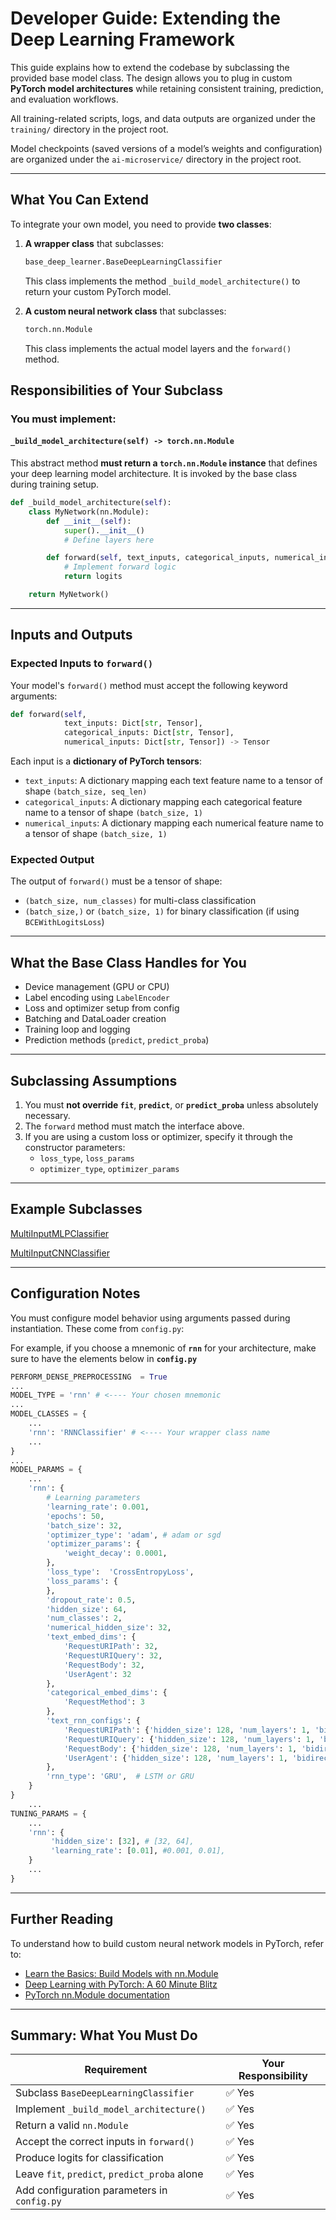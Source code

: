 # Developer Guide: Extending the Deep Learning Framework

This guide explains how to extend the codebase by subclassing the provided base model class. The design allows you to plug in custom **PyTorch model architectures** while retaining consistent training, prediction, and evaluation workflows.

All training-related scripts, logs, and data outputs are organized under the `training/` directory in the project root.

Model checkpoints (saved versions of a model’s weights and configuration) are organized under the `ai-microservice/` directory in the project root. 

---

## What You Can Extend

To integrate your own model, you need to provide **two classes**:

1. **A wrapper class** that subclasses:

   ```python
   base_deep_learner.BaseDeepLearningClassifier
   ```

   This class implements the method `_build_model_architecture()` to return your custom PyTorch model.

2. **A custom neural network class** that subclasses:

   ```python
   torch.nn.Module
   ```

   This class implements the actual model layers and the `forward()` method.

## Responsibilities of Your Subclass

### You **must implement**:

#### `_build_model_architecture(self) -> torch.nn.Module`

This abstract method **must return a `torch.nn.Module` instance** that defines your deep learning model architecture. It is invoked by the base class during training setup.

```python
def _build_model_architecture(self):
    class MyNetwork(nn.Module):
        def __init__(self):
            super().__init__()
            # Define layers here

        def forward(self, text_inputs, categorical_inputs, numerical_inputs):
            # Implement forward logic
            return logits

    return MyNetwork()
```

---

## Inputs and Outputs

### Expected Inputs to `forward()`

Your model's `forward()` method must accept the following keyword arguments:

```python
def forward(self,
            text_inputs: Dict[str, Tensor],
            categorical_inputs: Dict[str, Tensor],
            numerical_inputs: Dict[str, Tensor]) -> Tensor
```

Each input is a **dictionary of PyTorch tensors**:

- `text_inputs`: A dictionary mapping each text feature name to a tensor of shape `(batch_size, seq_len)`
- `categorical_inputs`: A dictionary mapping each categorical feature name to a tensor of shape `(batch_size, 1)`
- `numerical_inputs`: A dictionary mapping each numerical feature name to a tensor of shape `(batch_size, 1)`

### Expected Output

The output of `forward()` must be a tensor of shape:

- `(batch_size, num_classes)` for multi-class classification
- `(batch_size,)` or `(batch_size, 1)` for binary classification (if using `BCEWithLogitsLoss`)

---

## What the Base Class Handles for You

- Device management (GPU or CPU)
- Label encoding using `LabelEncoder`
- Loss and optimizer setup from config
- Batching and DataLoader creation
- Training loop and logging
- Prediction methods (`predict`, `predict_proba`)

---

## Subclassing Assumptions

1. You must **not override `fit`**, **`predict`**, or **`predict_proba`** unless absolutely necessary.
2. The `forward` method must match the interface above.
3. If you are using a custom loss or optimizer, specify it through the constructor parameters:
   - `loss_type`, `loss_params`
   - `optimizer_type`, `optimizer_params`

---

## Example Subclasses

[MultiInputMLPClassifier](./training/MLP_wrapper.py)

[MultiInputCNNClassifier](./training/CNN_wrapper.py)

---

## Configuration Notes

You must configure model behavior using arguments passed during instantiation. These  come from `config.py`:

For example, if you choose a mnemonic of **`rnn`** for your architecture, make sure to  have the elements below in **`config.py`**

```python
PERFORM_DENSE_PREPROCESSING  = True
...
MODEL_TYPE = 'rnn' # <---- Your chosen mnemonic
...
MODEL_CLASSES = {
    ...
    'rnn': 'RNNClassifier' # <---- Your wrapper class name
    ...
}
...
MODEL_PARAMS = {
    ...
    'rnn': { 
        # Learning parameters
        'learning_rate': 0.001,
        'epochs': 50,
        'batch_size': 32,
        'optimizer_type': 'adam', # adam or sgd
        'optimizer_params': {
            'weight_decay': 0.0001, 
        },
        'loss_type':  'CrossEntropyLoss', 
        'loss_params': {
        },
        'dropout_rate': 0.5, 
        'hidden_size': 64,
        'num_classes': 2,
        'numerical_hidden_size': 32,
        'text_embed_dims': {
            'RequestURIPath': 32,
            'RequestURIQuery': 32,
            'RequestBody': 32,
            'UserAgent': 32
        },
        'categorical_embed_dims': {
            'RequestMethod': 3
        },
        'text_rnn_configs': {
            'RequestURIPath': {'hidden_size': 128, 'num_layers': 1, 'bidirectional': False},
            'RequestURIQuery': {'hidden_size': 128, 'num_layers': 1, 'bidirectional': False},
            'RequestBody': {'hidden_size': 128, 'num_layers': 1, 'bidirectional': False},
            'UserAgent': {'hidden_size': 128, 'num_layers': 1, 'bidirectional': False}
        },
        'rnn_type': 'GRU',  # LSTM or GRU
    }
}
    ...
TUNING_PARAMS = {
    ...
    'rnn': {
         'hidden_size': [32], # [32, 64],
         'learning_rate': [0.01], #0.001, 0.01],
    }
    ...
}

```

---

## Further Reading

To understand how to build custom neural network models in PyTorch, refer to:

- [Learn the Basics: Build Models with nn.Module](https://pytorch.org/tutorials/beginner/basics/buildmodel_tutorial.html)
- [Deep Learning with PyTorch: A 60 Minute Blitz](https://pytorch.org/tutorials/beginner/deep_learning_60min_blitz.html) 
- [PyTorch nn.Module documentation](https://pytorch.org/docs/stable/generated/torch.nn.Module.html)

---

## Summary: What You Must Do

| Requirement                                   | Your Responsibility  |
| --------------------------------------------- | --------------------- 
| Subclass `BaseDeepLearningClassifier`         | ✅ Yes               |
| Implement `_build_model_architecture()`       | ✅ Yes               |
| Return a valid `nn.Module`                    | ✅ Yes               |
| Accept the correct inputs in `forward()`      | ✅ Yes               |
| Produce logits for classification             | ✅ Yes               |
| Leave `fit`, `predict`, `predict_proba` alone | ✅ Yes               |
| Add configuration parameters in `config.py`   | ✅ Yes               |

